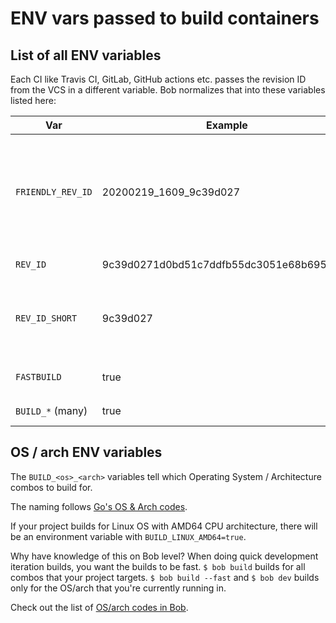 ENV vars passed to build containers
===================================


List of all ENV variables
-------------------------

Each CI like Travis CI, GitLab, GitHub actions etc. passes the revision ID from the VCS in
a different variable. Bob normalizes that into these variables listed here:

| Var               | Example                | Description                                                        |
|-------------------|------------------------|--------------------------------------------------------------------|
| `FRIENDLY_REV_ID` | 20200219_1609_9c39d027 | Commit's date + time + short rev ID. Good for human readability / Docker tags while still being autogenerated |
| `REV_ID`          | 9c39d0271d0bd51c7ddfb55dc3051e68b6953c33 | Full hash of the commit |
| `REV_ID_SHORT`    | 9c39d027               | REV_ID but shorter (8 hexits), still really low chance of collision |
| `FASTBUILD`       | true                   | Present only if running `$ bob build --fast` |
| `BUILD_*` (many)  | true                   | Explained in the other table              |


OS / arch ENV variables
-----------------------

The `BUILD_<os>_<arch>` variables tell which Operating System / Architecture combos to build for.

The naming follows [Go's OS & Arch codes](https://golang.org/doc/install/source#environment).

If your project builds for Linux OS with AMD64 CPU architecture, there will be an
environment variable with `BUILD_LINUX_AMD64=true`.

Why have knowledge of this on Bob level? When doing quick development iteration builds,
you want the builds to be fast. `$ bob build` builds for all combos that your project
targets. `$ bob build --fast` and `$ bob dev` builds only for the OS/arch that you're
currently running in.

Check out the list of
[OS/arch codes in Bob](https://github.com/function61/turbobob/blob/9c39d0271d0bd51c7ddfb55dc3051e68b6953c33/cmd/bob/bobfile.go#L54).
